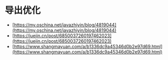 # 导出优化

* [https://my.oschina.net/javazhiyin/blog/4819044](https://my.oschina.net/javazhiyin/blog/4819044)
* [https://juejin.cn/post/6850037260197462023](https://juejin.cn/post/6850037260197462023) 
* [https://www.shangmayuan.com/a/b1336dc9a45346d0b2e97d69.html](https://www.shangmayuan.com/a/b1336dc9a45346d0b2e97d69.html)



